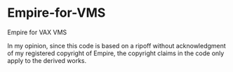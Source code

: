 Empire-for-VMS
==============

Empire for VAX VMS

In my opinion, since this code is based on a ripoff without acknowledgment of
my registered copyright of Empire, the copyright claims in the
code only apply to the derived works.
